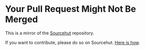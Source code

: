 # Your Pull Request Might Not Be Merged

This is a mirror of the [Sourcehut](https://git.sr.ht/~ayoayco/mcfly) repository.

If you want to contribute, please do so on Sourcehut. [Here is how](https://github.com/ayoayco/McFly/blob/main/CONTRIBUTING.md).
